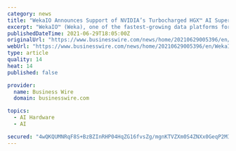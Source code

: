 ```yaml
---
category: news
title: "WekaIO Announces Support of NVIDIA’s Turbocharged HGX™ AI Supercomputing Platform"
excerpt: "WekaIO™ (Weka), one of the fastest-growing data platforms for artificial intelligence/machine learning (AI/ML), life sciences research, and high-perfo"
publishedDateTime: 2021-06-29T18:05:00Z
originalUrl: "https://www.businesswire.com/news/home/20210629005396/en/WekaIO-Announces-Support-of-NVIDIA’s-Turbocharged-HGX™-AI-Supercomputing-Platform"
webUrl: "https://www.businesswire.com/news/home/20210629005396/en/WekaIO-Announces-Support-of-NVIDIA’s-Turbocharged-HGX™-AI-Supercomputing-Platform"
type: article
quality: 14
heat: 14
published: false

provider:
  name: Business Wire
  domain: businesswire.com

topics:
  - AI Hardware
  - AI

secured: "4wQKQUMNRqF8S+BzBZInRHP04HqZG16fvsZg/mgnKTVZXm0S4ZNXx0GeqP2MIW8mzYY6msBRREDH5q3srZ3YnZkvAtHhVSiFkyF4cXrHxMWqGSULVo4z4GZtfwe0sbVfDQlBEsoOaO1ITpMXTc61PnnrhD1EFFxGxWp1xqMGHRHRa1X+LgYciMuaPpGfu43xkjb2rkSugj6F6RrZ8vFjy3KwgDHLVP87VfbEQWKPyb/5+/LBKo93OEU20iu8kjJ19iOFmkFfvcIr8tRR5UHzdiZ6+mBC4OutbuS+UfiqwEAu8LJ9h0/uCyvl5ikiNBSyeYH2/4NE6ypyM1fzBR4PjdBevZBZFdF2JCl7668F5Lk=;5yYldzeqzPlss2zwlbcrxQ=="
---
```



